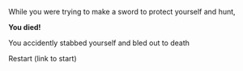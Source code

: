 While you were trying to make a sword to protect yourself and hunt,

**You died!**

You accidently stabbed yourself and bled out to death

Restart (link to start)